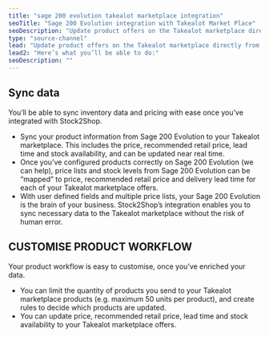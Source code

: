 ```yaml
---
title: "sage 200 evolution takealot marketplace integration"
seoTitle: "Sage 200 Evolution integration with Takealot Market Place"
seoDescription: "Update product offers on the Takealot marketplace directly from your Sage 200 Evolution. Stock2Shop’s simple integration will streamline your operation by reducing duplicate data capture, and ensuring your product information on Takealot is up to date. Easily"
type: "source-channel"
lead: "Update product offers on the Takealot marketplace directly from your Sage 200 Evolution. Stock2Shop’s simple integration will streamline your operation by reducing duplicate data capture, and ensuring your product information on Takealot is up to date."
lead2: "Here’s what you’ll be able to do:"
seoDescription: ""
---
```


Sync data
---------

You’ll be able to sync inventory data and pricing with ease once you’ve integrated with Stock2Shop.

*   Sync your product information from Sage 200 Evolution to your Takealot marketplace. This includes the price, recommended retail price, lead time and stock availability, and can be updated near real time.
*   Once you’ve configured products correctly on Sage 200 Evolution (we can help), price lists and stock levels from Sage 200 Evolution can be “mapped” to price, recommended retail price and delivery lead time for each of your Takealot marketplace offers.
*   With user defined fields and multiple price lists, your Sage 200 Evolution is the brain of your business. Stock2Shop’s integration enables you to sync necessary data to the Takealot marketplace without the risk of human error.

CUSTOMISE PRODUCT WORKFLOW
--------------------------

Your product workflow is easy to customise, once you’ve enriched your data.

*   You can limit the quantity of products you send to your Takealot marketplace products (e.g. maximum 50 units per product), and create rules to decide which products are updated.
*   You can update price, recommended retail price, lead time and stock availability to your Takealot marketplace offers.
